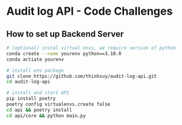 # Audit log API - Code Challenges

## How to set up Backend Server

```bash
# (optional) instal virtual envs, we require version of python
conda create --name yourenv python==3.10.0
conda actiate yourenv

# install env package
git clone https://github.com/thinhsuy/audit-log-api.git
cd audit-log-api

# install and start API
pip install poetry
poetry config virtualenvs.create false
cd api && poetry install
cd api/core && python main.py
```